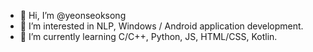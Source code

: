 - 👋 Hi, I’m @yeonseoksong
- 👀 I’m interested in NLP, Windows / Android application development.
- 🌱 I’m currently learning C/C++, Python, JS, HTML/CSS, Kotlin.
